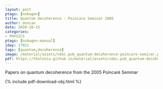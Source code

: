 ```yaml
---
layout: post
ptags: [nokwgen]
title: Quantum Decoherence - Poincare Seminar 2005
author: duncan
date: 2020-10-15
categories: 
- PHYSICS
ptags: [nokwgen-manual]
jday: 17911
tags: [quantum,decoherence]
image: /material/assets/vdoc.pub_quantum-decoherence-poincare-seminar.png
pdf: https://tholonia.github.io/material/assets/vdoc.pub_quantum-decoherence-poincare-seminar.pdf
---
```

Papers on quantum decoherence from the 2005 Poincaré Seminar
<!--more-->

{% include pdf-download-obj.html %}
